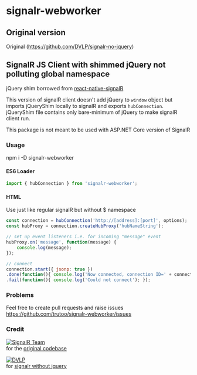 # signalr-webworker

## Original version
Original (https://github.com/DVLP/signalr-no-jquery)

## SignalR JS Client with shimmed jQuery not polluting global namespace

jQuery shim borrowed from [react-native-signalR](https://github.com/olofd/react-native-signalr)

This version of signalR client doesn't add jQuery to `window` object but imports jQueryShim locally to signalR and exports `hubConnection`.
jQueryShim file contains only bare-minimum of jQuery to make signalR client run.

This package is not meant to be used with ASP.NET Core version of SignalR

### Usage

npm i -D signalr-webworker


#### ES6 Loader


```javascript
import { hubConnection } from 'signalr-webworker';
```

#### HTML

Use just like regular signalR but without $ namespace

```javascript
const connection = hubConnection('http://[address]:[port]', options);
const hubProxy = connection.createHubProxy('hubNameString');

// set up event listeners i.e. for incoming "message" event
hubProxy.on('message', function(message) {
    console.log(message);
});

// connect
connection.start({ jsonp: true })
.done(function(){ console.log('Now connected, connection ID=' + connection.id); })
.fail(function(){ console.log('Could not connect'); });

```

### Problems

Feel free to create pull requests and raise issues https://github.com/trutoo/signalr-webworker/issues

### Credit

[![SignalR Team](https://avatars1.githubusercontent.com/u/931666?s=64)](https://github.com/SignalR)  
for the [original codebase](https://github.com/SignalR/SignalR)

[![DVLP](https://avatars2.githubusercontent.com/u/5261364?s=64)](https://github.com/DVLP)  
for [signalr without jquery](https://github.com/DVLP/signalr-no-jquery)